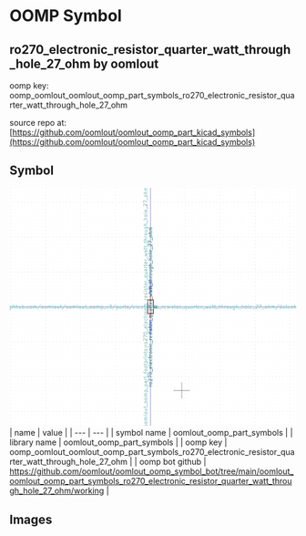 # OOMP Symbol  
## ro270_electronic_resistor_quarter_watt_through_hole_27_ohm  by oomlout  
  
oomp key: oomp_oomlout_oomlout_oomp_part_symbols_ro270_electronic_resistor_quarter_watt_through_hole_27_ohm  
  
source repo at: [https://github.com/oomlout/oomlout_oomp_part_kicad_symbols](https://github.com/oomlout/oomlout_oomp_part_kicad_symbols)  
## Symbol  
  
[![working.png](working_600.png)](working.png)  
| name | value | 
| --- | --- | 
| symbol name | oomlout_oomp_part_symbols | 
| library name | oomlout_oomp_part_symbols | 
| oomp key | oomp_oomlout_oomlout_oomp_part_symbols_ro270_electronic_resistor_quarter_watt_through_hole_27_ohm | 
| oomp bot github | https://github.com/oomlout/oomlout_oomp_symbol_bot/tree/main/oomlout_oomlout_oomp_part_symbols_ro270_electronic_resistor_quarter_watt_through_hole_27_ohm/working | 
## Images  
